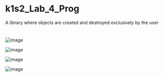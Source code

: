 # k1s2_Lab_4_Prog
А library where objects are created and destroyed exclusively by the user
#

![image](https://github.com/Dan-live/k1s2_Lab_4_Prog/assets/109356212/da70dcbb-b665-492e-9159-6e35e8354358)

![image](https://github.com/Dan-live/k1s2_Lab_4_Prog/assets/109356212/c707fc4c-97c0-48fc-a773-05a39455066d)

![image](https://github.com/Dan-live/k1s2_Lab_4_Prog/assets/109356212/486326d1-8638-42f6-b99a-b3c3f826ff6f)

![image](https://github.com/Dan-live/k1s2_Lab_4_Prog/assets/109356212/05745b2d-c48a-4580-ac64-0de9ec3e9e0b)
